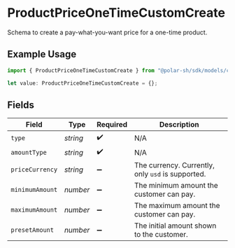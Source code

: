 # ProductPriceOneTimeCustomCreate

Schema to create a pay-what-you-want price for a one-time product.

## Example Usage

```typescript
import { ProductPriceOneTimeCustomCreate } from "@polar-sh/sdk/models/components";

let value: ProductPriceOneTimeCustomCreate = {};
```

## Fields

| Field                                             | Type                                              | Required                                          | Description                                       |
| ------------------------------------------------- | ------------------------------------------------- | ------------------------------------------------- | ------------------------------------------------- |
| `type`                                            | *string*                                          | :heavy_check_mark:                                | N/A                                               |
| `amountType`                                      | *string*                                          | :heavy_check_mark:                                | N/A                                               |
| `priceCurrency`                                   | *string*                                          | :heavy_minus_sign:                                | The currency. Currently, only `usd` is supported. |
| `minimumAmount`                                   | *number*                                          | :heavy_minus_sign:                                | The minimum amount the customer can pay.          |
| `maximumAmount`                                   | *number*                                          | :heavy_minus_sign:                                | The maximum amount the customer can pay.          |
| `presetAmount`                                    | *number*                                          | :heavy_minus_sign:                                | The initial amount shown to the customer.         |
